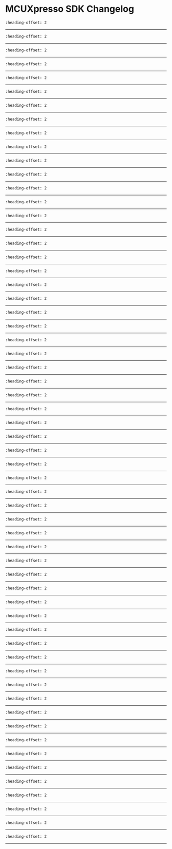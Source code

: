 # MCUXpresso SDK Changelog

```{include} /examples/_boards/evkmimxrt1020/ChangeLog_board.md
:heading-offset: 2
```
---
```{include} /drivers/adc_12b1msps_sar/doxygen/ChangeLog_adc.md
:heading-offset: 2
```
---
```{include} /drivers/adc_etc/doxygen/ChangeLog_adc_etc.md
:heading-offset: 2
```
---
```{include} /drivers/aipstz/doxygen/ChangeLog_aipstz.md
:heading-offset: 2
```
---
```{include} /drivers/aoi/doxygen/ChangeLog_aoi.md
:heading-offset: 2
```
---
```{include} /drivers/bee/doxygen/ChangeLog_bee.md
:heading-offset: 2
```
---
```{include} /drivers/cache/armv7-m7/doxygen/ChangeLog_cache.md
:heading-offset: 2
```
---
```{include} /devices/RT/RT1020/MIMXRT1021/drivers/doxygen/ChangeLog_clock.md
:heading-offset: 2
```
---
```{include} /drivers/cmp/doxygen/ChangeLog_cmp.md
:heading-offset: 2
```
---
```{include} /drivers/common/doxygen/ChangeLog_common.md
:heading-offset: 2
```
---
```{include} /drivers/dcdc_1/doxygen/ChangeLog_dcdc.md
:heading-offset: 2
```
---
```{include} /drivers/dcp/doxygen/ChangeLog_dcp.md
:heading-offset: 2
```
---
```{include} /drivers/dmamux/doxygen/ChangeLog_dmamux.md
:heading-offset: 2
```
---
```{include} /drivers/edma/doxygen/ChangeLog_edma.md
:heading-offset: 2
```
---
```{include} /drivers/enc/doxygen/ChangeLog_enc.md
:heading-offset: 2
```
---
```{include} /drivers/enet/doxygen/ChangeLog_enet.md
:heading-offset: 2
```
---
```{include} /drivers/ewm/doxygen/ChangeLog_ewm.md
:heading-offset: 2
```
---
```{include} /drivers/flexcan/doxygen/ChangeLog_flexcan.md
:heading-offset: 2
```
---
```{include} /drivers/flexio/doxygen/ChangeLog_flexio.md
:heading-offset: 2
```
---
```{include} /drivers/flexio/i2c/doxygen/ChangeLog_flexio_i2c_master.md
:heading-offset: 2
```
---
```{include} /drivers/flexio/i2s/doxygen/ChangeLog_flexio_i2s.md
:heading-offset: 2
```
---
```{include} /drivers/flexio/i2s/doxygen/ChangeLog_flexio_i2s_edma.md
:heading-offset: 2
```
---
```{include} /drivers/flexio/spi/doxygen/ChangeLog_flexio_spi.md
:heading-offset: 2
```
---
```{include} /drivers/flexio/uart/doxygen/ChangeLog_flexio_uart.md
:heading-offset: 2
```
---
```{include} /drivers/flexio/uart/doxygen/ChangeLog_flexio_uart_edma.md
:heading-offset: 2
```
---
```{include} /drivers/flexram/doxygen/ChangeLog_flexram.md
:heading-offset: 2
```
---
```{include} /drivers/flexspi/doxygen/ChangeLog_flexspi.md
:heading-offset: 2
```
---
```{include} /drivers/flexspi/doxygen/ChangeLog_flexspi_edma.md
:heading-offset: 2
```
---
```{include} /drivers/gpc_1/doxygen/ChangeLog_gpc.md
:heading-offset: 2
```
---
```{include} /drivers/igpio/doxygen/ChangeLog_gpio.md
:heading-offset: 2
```
---
```{include} /drivers/gpt/doxygen/ChangeLog_gpt.md
:heading-offset: 2
```
---
```{include} /devices/RT/RT1020/MIMXRT1021/drivers/doxygen/ChangeLog_iomuxc.md
:heading-offset: 2
```
---
```{include} /drivers/kpp/doxygen/ChangeLog_kpp.md
:heading-offset: 2
```
---
```{include} /drivers/lpi2c/doxygen/ChangeLog_lpi2c.md
:heading-offset: 2
```
---
```{include} /drivers/lpi2c/doxygen/ChangeLog_lpi2c_edma.md
:heading-offset: 2
```
---
```{include} /drivers/lpspi/doxygen/ChangeLog_lpspi.md
:heading-offset: 2
```
---
```{include} /drivers/lpspi/doxygen/ChangeLog_lpspi_edma.md
:heading-offset: 2
```
---
```{include} /drivers/lpuart/doxygen/ChangeLog_lpuart.md
:heading-offset: 2
```
---
```{include} /drivers/lpuart/doxygen/ChangeLog_lpuart_edma.md
:heading-offset: 2
```
---
```{include} /drivers/ocotp/doxygen/ChangeLog_ocotp.md
:heading-offset: 2
```
---
```{include} /drivers/pit/doxygen/ChangeLog_pit.md
:heading-offset: 2
```
---
```{include} /drivers/pmu/doxygen/ChangeLog_pmu.md
:heading-offset: 2
```
---
```{include} /drivers/pwm/doxygen/ChangeLog_pwm.md
:heading-offset: 2
```
---
```{include} /drivers/qtmr_1/doxygen/ChangeLog_qtmr.md
:heading-offset: 2
```
---
```{include} /devices/RT/RT1020/MIMXRT1021/drivers/doxygen/ChangeLog_romapi.md
:heading-offset: 2
```
---
```{include} /drivers/rtwdog/doxygen/ChangeLog_rtwdog.md
:heading-offset: 2
```
---
```{include} /drivers/sai/doxygen/ChangeLog_sai.md
:heading-offset: 2
```
---
```{include} /drivers/sai/doxygen/ChangeLog_sai_edma.md
:heading-offset: 2
```
---
```{include} /drivers/semc/doxygen/ChangeLog_semc.md
:heading-offset: 2
```
---
```{include} /drivers/snvs_hp/doxygen/ChangeLog_snvs_hp.md
:heading-offset: 2
```
---
```{include} /drivers/snvs_lp/doxygen/ChangeLog_snvs_lp.md
:heading-offset: 2
```
---
```{include} /drivers/spdif/doxygen/ChangeLog_spdif.md
:heading-offset: 2
```
---
```{include} /drivers/spdif/doxygen/ChangeLog_spdif_edma.md
:heading-offset: 2
```
---
```{include} /drivers/src/doxygen/ChangeLog_src.md
:heading-offset: 2
```
---
```{include} /drivers/tempmon/doxygen/ChangeLog_tempmon.md
:heading-offset: 2
```
---
```{include} /drivers/trng/doxygen/ChangeLog_trng.md
:heading-offset: 2
```
---
```{include} /drivers/usdhc/doxygen/ChangeLog_usdhc.md
:heading-offset: 2
```
---
```{include} /drivers/wdog01/doxygen/ChangeLog_wdog.md
:heading-offset: 2
```
---
```{include} /drivers/xbara/doxygen/ChangeLog_xbara.md
:heading-offset: 2
```
---
```{include} /drivers/xbarb/doxygen/ChangeLog_xbarb.md
:heading-offset: 2
```
---
